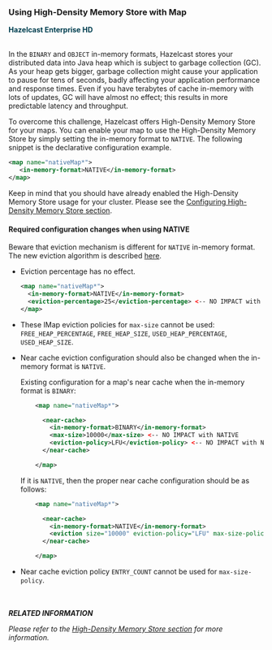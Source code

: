 



### Using High-Density Memory Store with Map

<font color="##153F75">**Hazelcast Enterprise HD**</font>
<br></br>

In the `BINARY` and `OBJECT` in-memory formats, Hazelcast stores your distributed data into Java heap which is subject to garbage collection (GC). As your heap gets bigger, garbage collection might cause your application to pause for tens of seconds, badly affecting your application performance and response times. Even if you have terabytes of cache in-memory with lots of updates, GC will have almost no effect; this results in more predictable latency and throughput. 

To overcome this challenge, Hazelcast offers High-Density Memory Store for your maps. You can enable your map to use the High-Density Memory Store by simply setting the in-memory format to `NATIVE`. The following snippet is the declarative configuration example.


```xml
<map name="nativeMap*">
   <in-memory-format>NATIVE</in-memory-format>
</map>
```

Keep in mind that you should have already enabled the High-Density Memory Store usage for your cluster. Please see the [Configuring High-Density Memory Store section](#configuring-high-density-memory-store).


#### Required configuration changes when using NATIVE

Beware that eviction mechanism is different for `NATIVE` in-memory format.
The new eviction algorithm is described [here](#eviction-algorithm).

  - Eviction percentage has no effect.

    ```xml
    <map name="nativeMap*">
      <in-memory-format>NATIVE</in-memory-format>
      <eviction-percentage>25</eviction-percentage> <-- NO IMPACT with NATIVE
    </map>
    ```
  - These IMap eviction policies for `max-size` cannot be used: `FREE_HEAP_PERCENTAGE`, `FREE_HEAP_SIZE`, `USED_HEAP_PERCENTAGE`, `USED_HEAP_SIZE`.

  - Near cache eviction configuration should also be changed when the in-memory format is `NATIVE`.

    Existing configuration for a map's near cache when the in-memory format is `BINARY`:
    
    ```xml
        <map name="nativeMap*">

          <near-cache>
            <in-memory-format>BINARY</in-memory-format>
            <max-size>10000</max-size> <-- NO IMPACT with NATIVE
            <eviction-policy>LFU</eviction-policy> <-- NO IMPACT with NATIVE
          </near-cache>

        </map>
     ```

     If it is `NATIVE`, then the proper near cache configuration should be as follows:
     ```xml
         <map name="nativeMap*">

           <near-cache>
             <in-memory-format>NATIVE</in-memory-format>
             <eviction size="10000" eviction-policy="LFU" max-size-policy="USED_NATIVE_MEMORY_SIZE"/>   <-- Correct configuration with NATIVE
           </near-cache>

         </map>
     ```

  - Near cache eviction policy `ENTRY_COUNT` cannot be used for `max-size-policy`.


<br></br>
***RELATED INFORMATION***

*Please refer to the [High-Density Memory Store section](#high-density-memory-store) for more information.*
<br></br>

